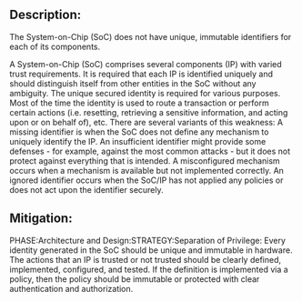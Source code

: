 ## Description:

The System-on-Chip (SoC) does not have unique, immutable identifiers for each of its components.

A System-on-Chip (SoC) comprises several components (IP) with varied trust requirements. It is required that each IP is identified uniquely and should distinguish itself from other entities in the SoC without any ambiguity. The unique secured identity is required for various purposes. Most of the time the identity is used to route a transaction or perform certain actions (i.e. resetting, retrieving a sensitive information, and acting upon or on behalf of), etc. There are several variants of this weakness: A missing identifier is when the SoC does not define any mechanism to uniquely identify the IP. An insufficient identifier might provide some defenses - for example, against the most common attacks - but it does not protect against everything that is intended. A misconfigured mechanism occurs when a mechanism is available but not implemented correctly. An ignored identifier occurs when the SoC/IP has not applied any policies or does not act upon the identifier securely.

## Mitigation:


PHASE:Architecture and Design:STRATEGY:Separation of Privilege:
Every identity generated in the SoC should be unique and immutable in hardware. The actions that an IP is trusted or not trusted should be clearly defined, implemented, configured, and tested. If the definition is implemented via a policy, then the policy should be immutable or protected with clear authentication and authorization.

